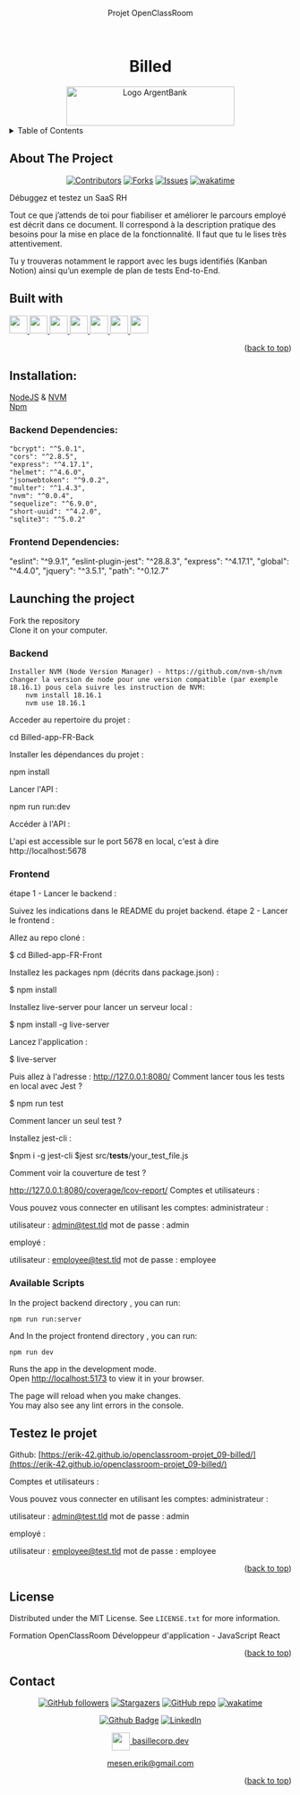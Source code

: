<div align="center">
<p>Projet OpenClassRoom</p>
</div>
<a name="readme-top"></a>

<!-- PROJECT LOGO -->
<br />
<div align="center">
  <h1>Billed</h1>
  <a href="https://github.com/Erik-42">
    <img src="./frontend/src/assets/svg/big_billed.js" alt="Logo ArgentBank" width="300" height="70">
  </a>
</div>

<!-- TABLE OF CONTENTS -->
<details>
  <summary>Table of Contents</summary>
  <ol>
    <li> <a href="#about-the-project">About The Project</a></li>
    <li><a href="#built-with">Built With</a></li>
    <li><a href="#testez-le-projet">Testez le projet</a></li>
    <li><a href="#license">License</a></li>
    <li><a href="#contact">Contact</a></li>
  </ol>
</details>

<!-- ABOUT THE PROJECT -->

## About The Project

<div align="center">

[![Contributors][contributors-shield]][contributors-url]
[![Forks][forks-shield]][forks-url]
[![Issues][issues-shield]][issues-url]
[![wakatime](https://wakatime.com/badge/github/Erik-42/openclassroom-projet_09-billed.svg)](https://wakatime.com/badge/github/Erik-42/openclassroom-projet_09-billed)

</div>

Débuggez et testez un SaaS RH

<p></p>
Tout ce que j’attends de toi pour fiabiliser et améliorer le parcours employé est décrit dans ce document. Il correspond à la description pratique des besoins pour la mise en place de la fonctionnalité. Il faut que tu le lises très attentivement.

Tu y trouveras notamment le rapport avec les bugs identifiés (Kanban Notion) ainsi qu’un exemple de plan de tests End-to-End.

## Built with

<p> </p>
<a href=https://github.com/Erik-42?tab=repositories&q=&type=&language=html&sort= > <img width ='32px' height='32px' src ='https://raw.githubusercontent.com/rahulbanerjee26/githubAboutMeGenerator/main/icons/html.svg'> </a>
<a href=https://github.com/Erik-42?tab=repositories&q=&type=&language=css&sort= > <img width ='32px' height='32px' src ='https://raw.githubusercontent.com/rahulbanerjee26/githubAboutMeGenerator/main/icons/css.svg'> </a>
<a href= https://github.com/Erik-42?tab=repositories&q=&type=&language=sass&sort= > <img width ='32px' height='32px' src ='https://raw.githubusercontent.com/rahulbanerjee26/githubAboutMeGenerator/main/icons/sass.svg'> </a>
<a href=https://github.com/Erik-42?tab=repositories&q=&type=&language=javascript&sort= > <img width ='32px' height='32px' src ='https://raw.githubusercontent.com/rahulbanerjee26/githubAboutMeGenerator/main/icons/javascript.svg'> </a>
<a href=https://github.com/Erik-42?tab=repositories&q=&type=&language=reactjs&sort= > <img width ='32px' height='32px' src ='https://raw.githubusercontent.com/rahulbanerjee26/githubAboutMeGenerator/main/icons/reactjs.svg'> </a>
<a href=https://github.com/Erik-42?tab=repositories&q=&type=&language=redux&sort= > <img width ='32px' height='32px' src ='https://raw.githubusercontent.com/rahulbanerjee26/githubAboutMeGenerator/main/icons/redux.svg'> </a>
<a href= https://github.com/Erik-42?tab=repositories&q=&type=&language=github&sort= > <img width ='32px' height='32px' src ='https://raw.githubusercontent.com/rahulbanerjee26/githubAboutMeGenerator/main/icons/github.svg'> </a>

<p align="right">(<a href="#readme-top">back to top</a>)</p>

## Installation:

<div>
<a href=https://nodejs.org>NodeJS</a> & <a href=https://github.com/coreybutler/nvm-windows>NVM</a>
</div>
<div>
<a href=https://npmjs.com>Npm</a>
</div>

### Backend Dependencies:

    "bcrypt": "^5.0.1",
    "cors": "^2.8.5",
    "express": "^4.17.1",
    "helmet": "^4.6.0",
    "jsonwebtoken": "^9.0.2",
    "multer": "^1.4.3",
    "nvm": "^0.0.4",
    "sequelize": "^6.9.0",
    "short-uuid": "^4.2.0",
    "sqlite3": "^5.0.2"

### Frontend Dependencies:

"eslint": "^9.9.1",
"eslint-plugin-jest": "^28.8.3",
"express": "^4.17.1",
"global": "^4.4.0",
"jquery": "^3.5.1",
"path": "^0.12.7"

## Launching the project

Fork the repository<br>
Clone it on your computer.

### Backend

    Installer NVM (Node Version Manager) - https://github.com/nvm-sh/nvm
    changer la version de node pour une version compatible (par exemple 18.16.1) pous cela suivre les instruction de NVM:
        nvm install 18.16.1
        nvm use 18.16.1

Acceder au repertoire du projet :

cd Billed-app-FR-Back

Installer les dépendances du projet :

npm install

Lancer l'API :

npm run run:dev

Accéder à l'API :

L'api est accessible sur le port 5678 en local, c'est à dire http://localhost:5678

### Frontend

étape 1 - Lancer le backend :

Suivez les indications dans le README du projet backend.
étape 2 - Lancer le frontend :

Allez au repo cloné :

$ cd Billed-app-FR-Front

Installez les packages npm (décrits dans package.json) :

$ npm install

Installez live-server pour lancer un serveur local :

$ npm install -g live-server

Lancez l'application :

$ live-server

Puis allez à l'adresse : http://127.0.0.1:8080/
Comment lancer tous les tests en local avec Jest ?

$ npm run test

Comment lancer un seul test ?

Installez jest-cli :

$npm i -g jest-cli
$jest src/**tests**/your_test_file.js

Comment voir la couverture de test ?

http://127.0.0.1:8080/coverage/lcov-report/
Comptes et utilisateurs :

Vous pouvez vous connecter en utilisant les comptes:
administrateur :

utilisateur : admin@test.tld
mot de passe : admin

employé :

utilisateur : employee@test.tld
mot de passe : employee

### Available Scripts

In the project backend directory , you can run:

`npm run run:server`

And
In the project frontend directory , you can run:

`npm run dev`

Runs the app in the development mode.\
Open [http://localhost:5173](http://localhost:5173) to view it in your browser.

The page will reload when you make changes.\
You may also see any lint errors in the console.

## Testez le projet

Github: [https://erik-42.github.io/openclassroom-projet_09-billed/](https://erik-42.github.io/openclassroom-projet_09-billed/)

Comptes et utilisateurs :

Vous pouvez vous connecter en utilisant les comptes:
administrateur :

utilisateur : admin@test.tld
mot de passe : admin

employé :

utilisateur : employee@test.tld
mot de passe : employee

<p align="right">(<a href="#readme-top">back to top</a>)</p>

## License

Distributed under the MIT License. See `LICENSE.txt` for more information.

Formation OpenClassRoom Développeur d'application - JavaScript React

<p align="right">(<a href="#readme-top">back to top</a>)</p>

## Contact

<div align="center">

[![GitHub followers][github followers-shield]][github followers-url]
[![Stargazers][stars-shield]][stars-url]
[![GitHub repo][github repo-shield]][github repo-url]
[![wakatime](https://wakatime.com/badge/user/f84d00d8-fee3-4ca3-803d-3daa3c7053a5.svg)](https://wakatime.com/@f84d00d8-fee3-4ca3-803d-3daa3c7053a5)

[![Github Badge][github badge-shield]][github badge-url]
[![LinkedIn][linkedin-shield]][linkedin-url]

<a href = 'https://basillecorp.dev'> <img width = '32px' align= 'center' src="https://raw.githubusercontent.com/rahulbanerjee26/githubAboutMeGenerator/main/icons/portfolio.png"/> basillecorp.dev</a>

mesen.erik@gmail.com

</div>

<p align="right">(<a href="#readme-top">back to top</a>)</p>

<!-- MARKDOWN LINKS & IMAGES -->
<!-- https://www.markdownguide.org/basic-syntax/#reference-style-links -->

[product-screenshot]: ./images/screenshot.png
[wakatime-shield]: https://wakatime.com/badge/user/f84d00d8-fee3-4ca3-803d-3daa3c7053a5.svg
[wakatime-url]: https://wakatime.com/@f84d00d8-fee3-4ca3-803d-3daa3c7053a5
[github badge-shield]: https://img.shields.io/badge/Github-Erik--42-155?style=for-the-badge&logo=github
[github badge-url]: https://github.com/Erik-42
[github repo-shield]: https://img.shields.io/badge/Repositories-48-blue
[github repo-url]: https://github.com/Erik-42/Erik-42?tab=repositories
[github repo file count (file type)-shield]: https://img.shields.io/github/directory-file-count/Erik-42/openclassroom-projet_09-billed
[github repo file count (file type)-url]: https://github.com/directory-file-count/Erik-42/openclassroom-projet_09-billed
[github followers-shield]: https://img.shields.io/github/followers/Erik-42
[github followers-url]: https://github.com/followers/Erik-42
[github all releases-shield]: https://github.com/Erik-42/openclassroom-projet_09-billed/total
[github all releases-url]: https://github.com/Erik-42/openclassroom-projet_09-billed/releases
[github repo size-shield]: https://img.shields.io/github/repo-size/Erik-42/openclassroom-projet_09-billed
[github repo size-url]: https://github.com/Erik-42/openclassroom-projet_09-billed
[contributors-shield]: https://img.shields.io/github/contributors/Erik-42/openclassroom-projet_09-billed
[contributors-url]: https://github.com/Erik-42/openclassroom-projet_09-billed/graphs/contributors
[forks-shield]: https://img.shields.io/github/forks/Erik-42/openclassroom-projet_09-billed
[forks-url]: https://github.com/Erik-42/openclassroom-projet_09-billed/forks
[stars-shield]: https://img.shields.io/github/stars/Erik-42
[stars-url]: https://github.com/Erik-42?tab=stars
[issues-shield]: https://img.shields.io/github/issues-raw/Erik-42/openclassroom-projet_09-billed
[issues-url]: https://github.com/Erik-42/openclassroom-projet_09-billed/issues
[license-shield]: https://img.shields.io/github/license/Erik-42/openclassroom-projet_09-billed
[license-url]: https://github.com/Erik-42/openclassroom-projet_09-billed/blob/master/LICENSE.txt
[linkedin-shield]: https://img.shields.io/badge/-LinkedIn-black.svg?style=for-the-badge&logo=linkedin&colorB=555
[linkedin-url]: https://www.linkedin.com/in/erik-mesen/
[html-shield]: https://img.shields.io/badge/-LinkedIn-black.svg?style=for-the-badge&logo=linkedin&colorB=555
[html-url]: https://html.spec.whatwg.org/
[css-shield]: https://img.shields.io/badge/-LinkedIn-black.svg?style=for-the-badge&logo=linkedin&colorB=555
[css-url]: https://www.w3.org/TR/CSS/#css
[javascript-shield]: https://img.shields.io/badge/-LinkedIn-black.svg?style=for-the-badge&logo=linkedin&colorB=555
[javascript-url]: https://www.ecma-international.org/publications-and-standards/standards/ecma-262/
